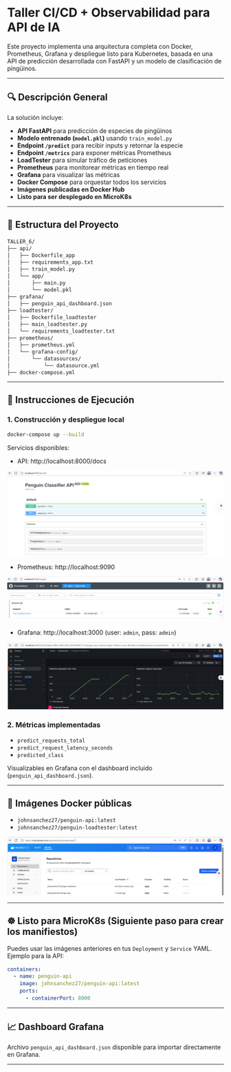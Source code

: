 # Taller CI/CD + Observabilidad para API de IA

Este proyecto implementa una arquitectura completa con Docker, Prometheus, Grafana y despliegue listo para Kubernetes, basada en una API de predicción desarrollada con FastAPI y un modelo de clasificación de pingüinos.

---

## 🔍 Descripción General

La solución incluye:

- **API FastAPI** para predicción de especies de pingüinos
- **Modelo entrenado (`model.pkl`)** usando `train_model.py`
- **Endpoint `/predict`** para recibir inputs y retornar la especie
- **Endpoint `/metrics`** para exponer métricas Prometheus
- **LoadTester** para simular tráfico de peticiones
- **Prometheus** para monitorear métricas en tiempo real
- **Grafana** para visualizar las métricas
- **Docker Compose** para orquestar todos los servicios
- **Imágenes publicadas en Docker Hub**
- **Listo para ser desplegado en MicroK8s**

---

## 📁 Estructura del Proyecto

```
TALLER_6/
├── api/
│   ├── Dockerfile_app
│   ├── requirements_app.txt
│   ├── train_model.py
│   └── app/
│       ├── main.py
│       └── model.pkl
├── grafana/
│   ├── penguin_api_dashboard.json
├── loadtester/
│   ├── Dockerfile_loadtester
│   ├── main_loadtester.py
│   └── requirements_loadtester.txt
├── prometheus/
│   ├── prometheus.yml
│   └── grafana-config/
│       └── datasources/
│           └── datasource.yml
├── docker-compose.yml
```

---

## 🚀 Instrucciones de Ejecución

### 1. Construcción y despliegue local

```bash
docker-compose up --build
```

Servicios disponibles:
- API: http://localhost:8000/docs

![FastApi](imagenes/FastApi.png)

- Prometheus: http://localhost:9090

![prometheus](imagenes/prometheus.png)

- Grafana: http://localhost:3000 (user: `admin`, pass: `admin`)

![grafana](imagenes/grafana.png)

### 2. Métricas implementadas

- `predict_requests_total`
- `predict_request_latency_seconds`
- `predicted_class`

Visualizables en Grafana con el dashboard incluido (`penguin_api_dashboard.json`).

---

## 🐳 Imágenes Docker públicas

- `johnsanchez27/penguin-api:latest`
- `johnsanchez27/penguin-loadtester:latest`

![Captura de Docker Hub](imagenes/dockerhub.png)

---

## ☸️ Listo para MicroK8s (Siguiente paso para crear los manifiestos)

Puedes usar las imágenes anteriores en tus `Deployment` y `Service` YAML. Ejemplo para la API:

```yaml
containers:
  - name: penguin-api
    image: johnsanchez27/penguin-api:latest
    ports:
      - containerPort: 8000
```

---

## 📈 Dashboard Grafana

Archivo `penguin_api_dashboard.json` disponible para importar directamente en Grafana.

---